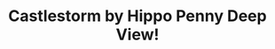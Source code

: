 ---
title: Castlestorm by Hippo Penny Deep View!
layout: scoredetail
permalink: /meta-score/castlestorm
header:
  teaser: /assets/images/castlestorm.jpg
  video:
    id: xZpRXn6KVQg
    provider: youtube
---